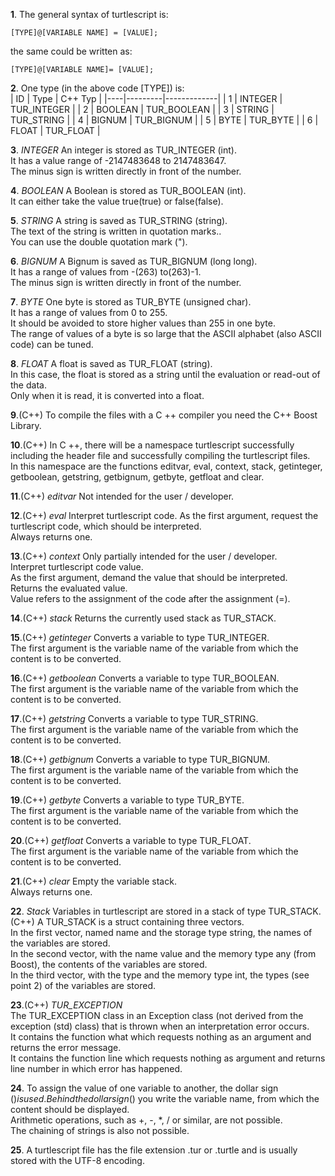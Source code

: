 __1__. The general syntax of turtlescript is:  
```
[TYPE]@[VARIABLE NAME] = [VALUE];
```
the same could be written as:  
```
[TYPE]@[VARIABLE NAME]= [VALUE];
```

__2__. One type (in the above code [TYPE]) is:  
| ID | Type    | C++ Typ     |
|----|---------|-------------|
| 1  | INTEGER | TUR_INTEGER |
| 2  | BOOLEAN | TUR_BOOLEAN |
| 3  | STRING  | TUR_STRING  |
| 4  | BIGNUM  | TUR_BIGNUM  |
| 5  | BYTE    | TUR_BYTE    |
| 6  | FLOAT   | TUR_FLOAT   |

__3__. _INTEGER_
An integer is stored as TUR_INTEGER (int).  
It has a value range of -2147483648 to 2147483647.  
The minus sign is written directly in front of the number.  

__4__. _BOOLEAN_
A Boolean is stored as TUR_BOOLEAN (int).  
It can either take the value true(true) or false(false).  

__5__. _STRING_
A string is saved as TUR_STRING (string).  
The text of the string is written in quotation marks..  
You can use the double quotation mark (").  

__6__. _BIGNUM_
A Bignum is saved as TUR_BIGNUM (long long).  
It has a range of values from -(263) to(263)-1.  
The minus sign is written directly in front of the number.  

__7__. _BYTE_
One byte is stored as TUR_BYTE (unsigned char).  
It has a range of values from 0 to 255.  
It should be avoided to store higher values than 255 in one byte.  
The range of values of a byte is so large that the ASCII alphabet (also ASCII code) can be tuned.  

__8__. _FLOAT_ A float is saved as TUR_FLOAT (string).  
In this case, the float is stored as a string until the evaluation or read-out of the data.  
Only when it is read, it is converted into a float.  

__9__.(C++) To compile the files with a C ++ compiler you need the C++ Boost Library.  

__10__.(C++) In C ++, there will be a namespace turtlescript successfully including the header file and successfully compiling the turtlescript files.  
In this namespace are the functions editvar, eval, context, stack, getinteger, getboolean, getstring, getbignum, getbyte, getfloat and clear.  

__11__.(C++) _editvar_
Not intended for the user / developer.  

__12__.(C++) _eval_
Interpret turtlescript code.
As the first argument, request the turtlescript code, which should be interpreted.  
Always returns one.  

__13__.(C++) _context_
Only partially intended for the user / developer.  
Interpret turtlescript code value.  
As the first argument, demand the value that should be interpreted.  
Returns the evaluated value.  
Value refers to the assignment of the code after the assignment (=).  

__14__.(C++) _stack_
Returns the currently used stack as TUR_STACK.  

__15__.(C++) _getinteger_
Converts a variable to type TUR_INTEGER.  
The first argument is the variable name of the variable from which the content is to be converted.  

__16__.(C++) _getboolean_
Converts a variable to type TUR_BOOLEAN.  
The first argument is the variable name of the variable from which the content is to be converted.  

__17__.(C++) _getstring_
Converts a variable to type TUR_STRING.  
The first argument is the variable name of the variable from which the content is to be converted.  

__18__.(C++) _getbignum_
Converts a variable to type TUR_BIGNUM.  
The first argument is the variable name of the variable from which the content is to be converted.  

__19__.(C++) _getbyte_
Converts a variable to type TUR_BYTE.  
The first argument is the variable name of the variable from which the content is to be converted.  

__20__.(C++) _getfloat_
Converts a variable to type TUR_FLOAT.  
The first argument is the variable name of the variable from which the content is to be converted.  

__21__.(C++) _clear_
Empty the variable stack.  
Always returns one.  

__22__. _Stack_
Variables in turtlescript are stored in a stack of type TUR_STACK.  
(C++) A TUR_STACK is a struct containing three vectors.  
In the first vector, named name and the storage type string, the names of the variables are stored.  
In the second vector, with the name value and the memory type any (from Boost), the contents of the variables are stored.  
In the third vector, with the type and the memory type int, the types (see point 2) of the variables are stored.  

__23__.(C++) _TUR_EXCEPTION_  
The TUR_EXCEPTION class in an Exception class (not derived from the exception (std) class) that is thrown when an interpretation error occurs.  
It contains the function what which requests nothing as an argument and returns the error message.  
It contains the function line which requests nothing as argument and returns line number in which error has happened.  

__24__. To assign the value of one variable to another, the dollar sign ($) is used.  
Behind the dollar sign ($) you write the variable name, from which the content should be displayed.  
Arithmetic operations, such as +, -, *, / or similar, are not possible.  
The chaining of strings is also not possible.  

__25__. A turtlescript file has the file extension .tur or .turtle and is usually stored with the UTF-8 encoding.  
